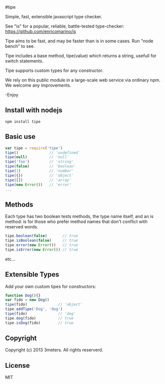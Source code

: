 #tipe

  Simple, fast, extensible javascript type checker.

  See "is" for a popular, reliable, battle-tested type-checker:  https://github.com/enricomarino/is
  
  Tipe aims to be fast, and may be faster than is in some cases.  Run "node bench" to see.
  
  Tipe includes a base method, tipe(value) which returns a string, usefull for switch statements.  
  
  Tipe supports custom types for any constructor.
  
  We rely on this public module in a large-scale web service via ordinary npm.  We welcome any improvements.  
  
  -Enjoy
  
## Install with nodejs

    npm install tipe

## Basic use

```js
var tipe = require('tipe')
tipe()              // 'undefined'
tipe(null)          // 'null'
tipe('foo')         // 'string'
tipe(false)         // 'boolean'
tipe(1)             // 'number'
tipe({})            // 'object'
tipe([])            // 'array'
tipe(new Error())   // 'error'
...
```

## Methods
Each type has two boolean tests methods, the type name itself, and an is method: is<Typename> for those who prefer method names that don't conflict with reserved words.

```js
tipe.boolean(false)       // true
tipe.isBoolean(false)     // true
tipe.error(new Error())   // true
tipe.isError(new Error()) // true
```
etc...


## Extensible Types
Add your own custom tipes for constructors:

```js
function Dog(){}
var fido = new Dog()
tipe(fido)              // 'object'
tipe.addTipe('Dog', 'dog')
tipe(fido)              // 'dog'
tipe.dog(fido)          // true
tipe.isDog(fido)        // true
```


## Copyright
  Copyright (c) 2013 3meters.  All rights reserverd.

## License
  MIT

